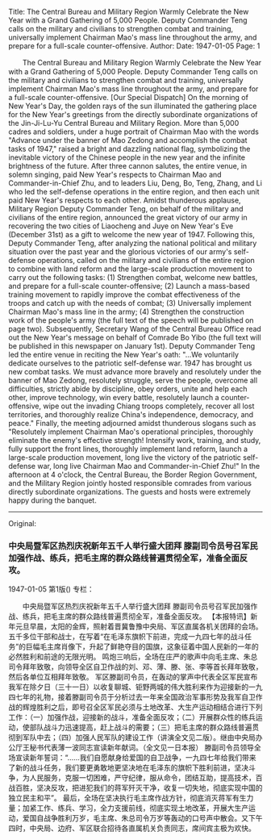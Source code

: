 Title: The Central Bureau and Military Region Warmly Celebrate the New Year with a Grand Gathering of 5,000 People. Deputy Commander Teng calls on the military and civilians to strengthen combat and training, universally implement Chairman Mao's mass line throughout the army, and prepare for a full-scale counter-offensive.
Author:
Date: 1947-01-05
Page: 1

　　The Central Bureau and Military Region Warmly Celebrate the New Year with a Grand Gathering of 5,000 People.
    Deputy Commander Teng calls on the military and civilians to strengthen combat and training, universally implement Chairman Mao's mass line throughout the army, and prepare for a full-scale counter-offensive.
    [Our Special Dispatch] On the morning of New Year's Day, the golden rays of the sun illuminated the gathering place for the New Year's greetings from the directly subordinate organizations of the Jin-Ji-Lu-Yu Central Bureau and Military Region. More than 5,000 cadres and soldiers, under a huge portrait of Chairman Mao with the words "Advance under the banner of Mao Zedong and accomplish the combat tasks of 1947," raised a bright and dazzling national flag, symbolizing the inevitable victory of the Chinese people in the new year and the infinite brightness of the future.
    After three cannon salutes, the entire venue, in solemn singing, paid New Year's respects to Chairman Mao and Commander-in-Chief Zhu, and to leaders Liu, Deng, Bo, Teng, Zhang, and Li who led the self-defense operations in the entire region, and then each unit paid New Year's respects to each other.
    Amidst thunderous applause, Military Region Deputy Commander Teng, on behalf of the military and civilians of the entire region, announced the great victory of our army in recovering the two cities of Liaocheng and Juye on New Year's Eve (December 31st) as a gift to welcome the new year of 1947. Following this, Deputy Commander Teng, after analyzing the national political and military situation over the past year and the glorious victories of our army's self-defense operations, called on the military and civilians of the entire region to combine with land reform and the large-scale production movement to carry out the following tasks: (1) Strengthen combat, welcome new battles, and prepare for a full-scale counter-offensive; (2) Launch a mass-based training movement to rapidly improve the combat effectiveness of the troops and catch up with the needs of combat; (3) Universally implement Chairman Mao's mass line in the army; (4) Strengthen the construction work of the people's army (the full text of the speech will be published on page two). Subsequently, Secretary Wang of the Central Bureau Office read out the New Year's message on behalf of Comrade Bo Yibo (the full text will be published in this newspaper on January 1st).
    Deputy Commander Teng led the entire venue in reciting the New Year's oath: "...We voluntarily dedicate ourselves to the patriotic self-defense war. 1947 has brought us new combat tasks. We must advance more bravely and resolutely under the banner of Mao Zedong, resolutely struggle, serve the people, overcome all difficulties, strictly abide by discipline, obey orders, unite and help each other, improve technology, win every battle, resolutely launch a counter-offensive, wipe out the invading Chiang troops completely, recover all lost territories, and thoroughly realize China's independence, democracy, and peace."
    Finally, the meeting adjourned amidst thunderous slogans such as "Resolutely implement Chairman Mao's operational principles, thoroughly eliminate the enemy's effective strength! Intensify work, training, and study, fully support the front lines, thoroughly implement land reform, launch a large-scale production movement, long live the victory of the patriotic self-defense war, long live Chairman Mao and Commander-in-Chief Zhu!" In the afternoon at 4 o'clock, the Central Bureau, the Border Region Government, and the Military Region jointly hosted responsible comrades from various directly subordinate organizations. The guests and hosts were extremely happy during the banquet.



<hr /> 

Original: 


### 中央局暨军区热烈庆祝新年五千人举行盛大团拜  滕副司令员号召军民加强作战、练兵，把毛主席的群众路线普遍贯彻全军，准备全面反攻。

1947-01-05
第1版()
专栏：

　　中央局暨军区热烈庆祝新年五千人举行盛大团拜
    滕副司令员号召军民加强作战、练兵，把毛主席的群众路线普遍贯彻全军，准备全面反攻。
    【本报特讯】新年元旦早晨，太阳的金辉，照射着晋冀鲁豫中央局、军区直属各机关团拜的会场。五千多位干部和战士，在写着“在毛泽东旗帜下前进，完成一九四七年的战斗任务”的巨幅毛主席肖像下，升起了鲜艳夺目的国旗，这象征着中国人民新的一年的必然胜利和前途的无限光明。
    鸣炮三响后，全场在庄严的歌声中向毛主席、朱总司令拜年致敬，向领导全区自卫作战的刘、邓、薄、滕、张、李等首长拜年致敬，然后各单位互相拜年致敬。
    军区滕副司令员，在轰动的掌声中代表全区军民宣布我军在除夕日（三十一日）以收复聊城、钜野两城的伟大胜利来作为迎接新的一九四七年的礼物，接着滕副司令员于分析过去一年来全国政治军事形势及我军自卫作战的辉煌胜利之后，即号召全区军民必须与土地改革、大生产运动相结合进行下列工作：（一）加强作战，迎接新的战斗，准备全面反攻；（二）开展群众性的练兵运动，使部队战斗力迅速提高，赶上战斗的需要；（三）把毛主席的群众路线普遍贯彻到军队中去；（四）加强人民军队的建设工作（讲演全文见二版）。继由中央局办公厅王秘书代表薄一波同志宣读新年献词。（全文见一日本报）
    滕副司令员领导全场宣读新年誓词：“……我们自愿献身给爱国的自卫战争，一九四七年给我们带来了新的战斗任务，我们要更勇敢地更坚决地在毛泽东的旗帜下胜利前进，坚决斗争，为人民服务，克服一切困难，严守纪律，服从命令，团结互助，提高技术，百战百胜，坚决反攻，把进犯我们的蒋军歼灭干净，收复一切失地，彻底实现中国的独立民主和平”。
    最后，全场在坚决执行毛主席作战方针，彻底消灭蒋军有生力量；加紧工作、练兵、学习，全力支援前线，彻底实现土地改革，开展大生产运动，爱国自战争胜利万岁，毛主席、朱总司令万岁等轰动的口号声中散会。又下午四时，中央局、边府、军区联合招待各直属机关负责同志，席间宾主极为欢快。
